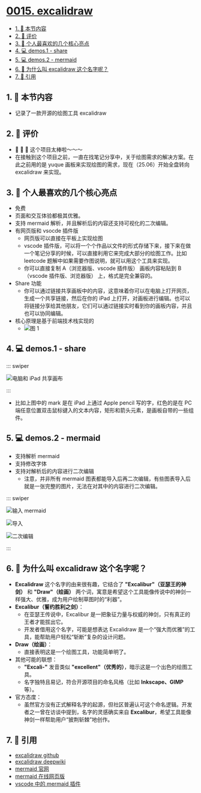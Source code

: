 # [0015. excalidraw](https://github.com/tnotesjs/TNotes.git-notes/tree/main/notes/0015.%20excalidraw)

<!-- region:toc -->

- [1. 🎯 本节内容](#1--本节内容)
- [2. 🫧 评价](#2--评价)
- [3. 📒 个人最喜欢的几个核心亮点](#3--个人最喜欢的几个核心亮点)
- [4. 💻 demos.1 - share](#4--demos1---share)
- [5. 💻 demos.2 - mermaid](#5--demos2---mermaid)
- [6. 🤔 为什么叫 excalidraw 这个名字呢？](#6--为什么叫-excalidraw-这个名字呢)
- [7. 🔗 引用](#7--引用)

<!-- endregion:toc -->

## 1. 🎯 本节内容

- 记录了一款开源的绘图工具 excalidraw

## 2. 🫧 评价

- 🤩 🤩 🤩 这个项目太棒啦～～～
- 在接触到这个项目之前，一直在找笔记分享中，关于绘图需求的解决方案。在此之前用的是 yuque 画板来实现绘图的需求，现在（25.06）开始全盘转向 excalidraw 来实现。

## 3. 📒 个人最喜欢的几个核心亮点

- 免费
- 页面和交互体验都极其优雅。
- 支持 mermaid 解析，并且解析后的内容还支持可视化的二次编辑。
- 有网页版和 vsocde 插件版
  - 网页版可以直接在平板上实现绘图
  - vscode 插件版，可以将一个个作品以文件的形式存储下来，接下来在做一个笔记分享的时候，可以直接利用它来完成大部分的绘图工作。比如 leetcode 题解中如果需要作图说明，就可以用这个工具来实现。
  - 你可以直接复制 A（浏览器版、vscode 插件版） 画板内容粘贴到 B（vscode 插件版、浏览器版） 上，格式是完全兼容的。
- Share 功能
  - 你可以通过链接共享画板中的内容，这意味着你可以在电脑上打开网页，生成一个共享链接，然后在你的 iPad 上打开，对画板进行编辑。也可以将链接分享给其他朋友，它们可以通过链接实时看到你的画板内容，并且也可以协同编辑。
- 核心原理是基于前端技术栈实现的
  - ![图 1](https://cdn.jsdelivr.net/gh/tnotesjs/imgs@main/2025-06-29-11-10-49.png)

## 4. 💻 demos.1 - share

::: swiper

![电脑和 iPad 共享画布](https://cdn.jsdelivr.net/gh/tnotesjs/imgs@main/2025-06-29-11-06-56.png)

:::

- 比如上图中的 mark 是在 iPad 上通过 Apple pencil 写的字，红色的是在 PC 端任意位置双击鼠标键入的文本内容，矩形和箭头元素，是画板自带的一些组件。

## 5. 💻 demos.2 - mermaid

- 支持解析 mermaid
- 支持修改字体
- 支持对解析后的内容进行二次编辑
  - 注意，并非所有 mermaid 图表都能导入后再二次编辑，有些图表导入后就是一张完整的图片，无法在对其中的内容进行二次编辑。

::: swiper

![输入 mermaid](https://cdn.jsdelivr.net/gh/tnotesjs/imgs@main/2025-06-29-11-19-17.png)

![导入](https://cdn.jsdelivr.net/gh/tnotesjs/imgs@main/2025-06-29-11-21-41.png)

![二次编辑](https://cdn.jsdelivr.net/gh/tnotesjs/imgs@main/2025-06-29-11-23-41.png)

:::

## 6. 🤔 为什么叫 excalidraw 这个名字呢？

- **Excalidraw** 这个名字的由来很有趣，它结合了 **"Excalibur"（亚瑟王的神剑）** 和 **"Draw"（绘画）** 两个词，寓意是希望这个工具能像传说中的神剑一样强大、优雅，成为用户绘制草图时的“利器”。
- **Excalibur（誓约胜利之剑）**：
  - 在亚瑟王传说中，Excalibur 是一把象征力量与权威的神剑，只有真正的王者才能拔出它。
  - 开发者借用这个名字，可能是想表达 Excalidraw 是一个“强大而优雅”的工具，能帮助用户轻松“斩断”复杂的设计问题。
- **Draw（绘画）**：
  - 直接表明这是一个绘图工具，功能简单明了。
- 其他可能的联想：
  - **"Excali-"** 发音类似 **"excellent"（优秀的）**，暗示这是一个出色的绘图工具。
  - 名字独特且易记，符合开源项目的命名风格（比如 **Inkscape、GIMP** 等）。
- 官方态度：
  - 虽然官方没有正式解释名字的起源，但社区普遍认可这个命名逻辑。开发者之一曾在访谈中提到，名字的灵感确实来自 **Excalibur**，希望工具能像神剑一样帮助用户“披荆斩棘”地创作。

## 7. 🔗 引用

- [excalidraw github][1]
- [excalidraw deepwiki][2]
- [mermaid 官网][3]
- [mermaid 在线网页版][4]
- [vscode 中的 mermaid 插件][5]

[1]: https://github.com/excalidraw/excalidraw
[2]: https://deepwiki.com/excalidraw/excalidraw
[3]: https://mermaid.js.org/
[4]: https://excalidraw.com/
[5]: https://marketplace.visualstudio.com/items?itemName=pomdtr.excalidraw-editor
